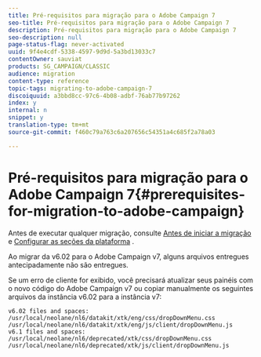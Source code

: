 ```yaml
---
title: Pré-requisitos para migração para o Adobe Campaign 7
seo-title: Pré-requisitos para migração para o Adobe Campaign 7
description: Pré-requisitos para migração para o Adobe Campaign 7
seo-description: null
page-status-flag: never-activated
uuid: 9f4e4cdf-5338-4597-9d9d-5a3bd13033c7
contentOwner: sauviat
products: SG_CAMPAIGN/CLASSIC
audience: migration
content-type: reference
topic-tags: migrating-to-adobe-campaign-7
discoiquuid: a3bbd8cc-97c6-4b08-adbf-76ab77b97262
index: y
internal: n
snippet: y
translation-type: tm+mt
source-git-commit: f460c79a763c6a207656c54351a4c685f2a78a03

---
```



# Pré-requisitos para migração para o Adobe Campaign 7{#prerequisites-for-migration-to-adobe-campaign}

Antes de executar qualquer migração, consulte [Antes de iniciar a migração](../../migration/using/before-starting-migration.md) e [Configurar as seções da plataforma](../../migration/using/configuring-your-platform.md) .

Ao migrar da v6.02 para o Adobe Campaign v7, alguns arquivos entregues antecipadamente não são entregues.

Se um erro de cliente for exibido, você precisará atualizar seus painéis com o novo código do Adobe Campaign v7 ou copiar manualmente os seguintes arquivos da instância v6.02 para a instância v7:

```
v6.02 files and spaces:
/usr/local/neolane/nl6/datakit/xtk/eng/css/dropDownMenu.css
/usr/local/neolane/nl6/datakit/xtk/eng/js/client/dropDownMenu.js
v6.1 files and spaces:
/usr/local/neolane/nl6/deprecated/xtk/css/dropDownMenu.css
/usr/local/neolane/nl6/deprecated/xtk/js/client/dropDownMenu.js  
```
